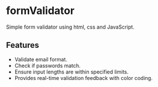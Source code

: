 # formValidator
Simple form validator using html, css and JavaScript.

## Features
- Validate email format.
- Check if passwords match.
- Ensure input lengths are within specified limits.
- Provides real-time validation feedback with color coding.

